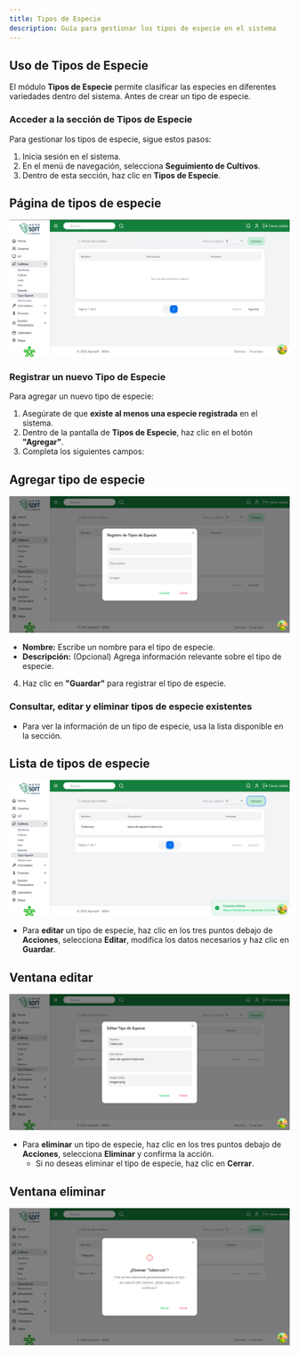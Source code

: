 ```yaml
---
title: Tipos de Especie
description: Guía para gestionar los tipos de especie en el sistema
---
```


## Uso de Tipos de Especie

El módulo **Tipos de Especie** permite clasificar las especies en diferentes variedades dentro del sistema. Antes de crear un tipo de especie.

### **Acceder a la sección de Tipos de Especie**
Para gestionar los tipos de especie, sigue estos pasos:
1. Inicia sesión en el sistema.
2. En el menú de navegación, selecciona **Seguimiento de Cultivos**.
3. Dentro de esta sección, haz clic en **Tipos de Especie**.

## Página de tipos de especie
![Captura de pantalla tipos de especie](../../../../public/tiposespecie.png)

### **Registrar un nuevo Tipo de Especie**
Para agregar un nuevo tipo de especie:
1. Asegúrate de que **existe al menos una especie registrada** en el sistema.
2. Dentro de la pantalla de **Tipos de Especie**, haz clic en el botón **"Agregar"**.
3. Completa los siguientes campos:
## Agregar tipo de especie
![Captura de pantalla agregar tipo de especie](../../../../public/agregarTiposespecie.png)
   - **Nombre:** Escribe un nombre para el tipo de especie.
   - **Descripción:** (Opcional) Agrega información relevante sobre el tipo de especie.
4. Haz clic en **"Guardar"** para registrar el tipo de especie.

### **Consultar, editar y eliminar tipos de especie existentes**
- Para ver la información de un tipo de especie, usa la lista disponible en la sección.
## Lista de tipos de especie
![Captura de pantalla](../../../../public/listatiposespecie.png)
- Para **editar** un tipo de especie, haz clic en los tres puntos debajo de **Acciones**, selecciona **Editar**, modifica los datos necesarios y haz clic en **Guardar**.
## Ventana editar
![Captura de pantalla](../../../../public/editartiposespecie.png)
- Para **eliminar** un tipo de especie, haz clic en los tres puntos debajo de **Acciones**, selecciona **Eliminar** y confirma la acción. 
   - Si no deseas eliminar el tipo de especie, haz clic en **Cerrar**.
## Ventana eliminar
![Captura de pantalla](../../../../public/eliminartiposespecie.png)
